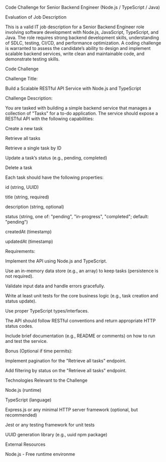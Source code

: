 Code Challenge for Senior Backend Engineer (Node.js / TypeScript / Java)

Evaluation of Job Description

This is a valid IT job description for a Senior Backend Engineer role involving software development with Node.js, JavaScript, TypeScript, and Java. The role requires strong backend development skills, understanding of SDLC, testing, CI/CD, and performance optimization. A coding challenge is warranted to assess the candidate’s ability to design and implement scalable backend services, write clean and maintainable code, and demonstrate testing skills.

  

Code Challenge

Challenge Title:

Build a Scalable RESTful API Service with Node.js and TypeScript

  

Challenge Description:

You are tasked with building a simple backend service that manages a collection of "Tasks" for a to-do application. The service should expose a RESTful API with the following capabilities:

  
  
  

Create a new task

  

Retrieve all tasks

  

Retrieve a single task by ID

  

Update a task’s status (e.g., pending, completed)

  

Delete a task

  
  
  

Each task should have the following properties:

  

id (string, UUID)

  

title (string, required)

  

description (string, optional)

  

status (string, one of: "pending", "in-progress", "completed"; default: "pending")

  

createdAt (timestamp)

  

updatedAt (timestamp)

  
  
  
  

Requirements:

  

Implement the API using Node.js and TypeScript.

  

Use an in-memory data store (e.g., an array) to keep tasks (persistence is not required).

  

Validate input data and handle errors gracefully.

  

Write at least unit tests for the core business logic (e.g., task creation and status update).

  

Use proper TypeScript types/interfaces.

  

The API should follow RESTful conventions and return appropriate HTTP status codes.

  

Include brief documentation (e.g., README or comments) on how to run and test the service.

  
  

Bonus (Optional if time permits):

Implement pagination for the "Retrieve all tasks" endpoint.

  

Add filtering by status on the "Retrieve all tasks" endpoint.

  

Technologies Relevant to the Challenge

Node.js (runtime)

  

TypeScript (language)

  

Express.js or any minimal HTTP server framework (optional, but recommended)

  

Jest or any testing framework for unit tests

  

UUID generation library (e.g., uuid npm package)

  
  

External Resources

Node.js - Free runtime environme